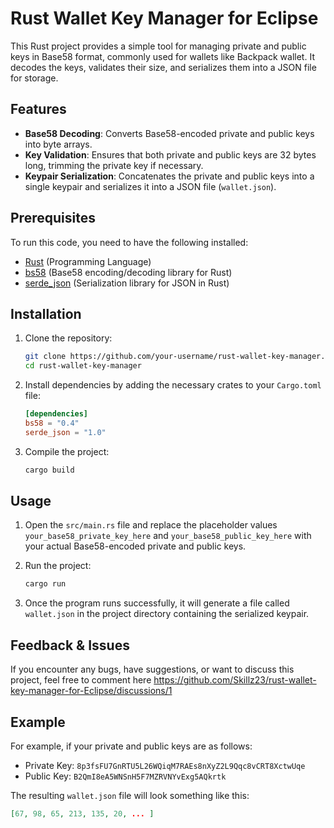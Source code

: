 # Rust Wallet Key Manager for Eclipse 

This Rust project provides a simple tool for managing private and public keys in Base58 format, commonly used for wallets like Backpack wallet. It decodes the keys, validates their size, and serializes them into a JSON file for storage.

## Features

- **Base58 Decoding**: Converts Base58-encoded private and public keys into byte arrays.
- **Key Validation**: Ensures that both private and public keys are 32 bytes long, trimming the private key if necessary.
- **Keypair Serialization**: Concatenates the private and public keys into a single keypair and serializes it into a JSON file (`wallet.json`).
  
## Prerequisites

To run this code, you need to have the following installed:

- [Rust](https://www.rust-lang.org/) (Programming Language)
- [bs58](https://docs.rs/bs58/) (Base58 encoding/decoding library for Rust)
- [serde_json](https://docs.rs/serde_json/) (Serialization library for JSON in Rust)

## Installation

1. Clone the repository:

    ```bash
    git clone https://github.com/your-username/rust-wallet-key-manager.git
    cd rust-wallet-key-manager
    ```

2. Install dependencies by adding the necessary crates to your `Cargo.toml` file:

    ```toml
    [dependencies]
    bs58 = "0.4"
    serde_json = "1.0"
    ```

3. Compile the project:

    ```bash
    cargo build
    ```

## Usage

1. Open the `src/main.rs` file and replace the placeholder values `your_base58_private_key_here` and `your_base58_public_key_here` with your actual Base58-encoded private and public keys.

2. Run the project:

    ```bash
    cargo run
    ```

3. Once the program runs successfully, it will generate a file called `wallet.json` in the project directory containing the serialized keypair.

## Feedback & Issues

If you encounter any bugs, have suggestions, or want to discuss this project, feel free to comment here https://github.com/Skillz23/rust-wallet-key-manager-for-Eclipse/discussions/1

## Example

For example, if your private and public keys are as follows:

- Private Key: `8p3fsFU7GnRTU5L26WQiqM7RAEs8nXyZ2L9Qqc8vCRT8XctwUqe`
- Public Key: `B2QmI8eA5WNSnH5F7MZRVNYvExg5AQkrtk`

The resulting `wallet.json` file will look something like this:

```json
[67, 98, 65, 213, 135, 20, ... ]

